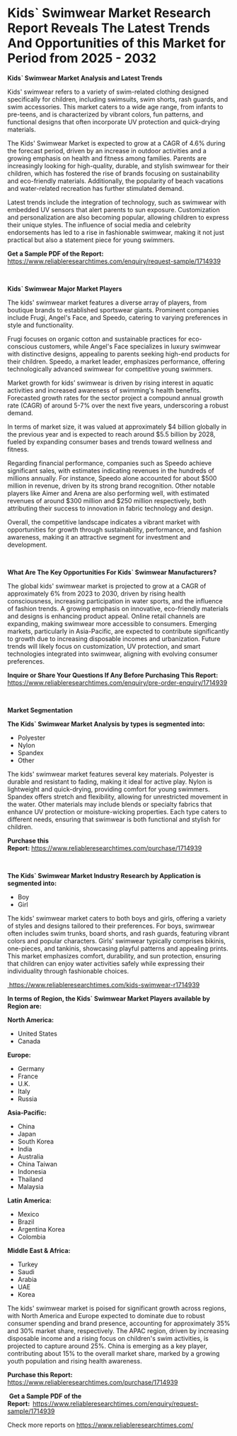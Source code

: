 <p><h1>Kids` Swimwear Market Research Report Reveals The Latest Trends And Opportunities of this Market for Period from 2025 - 2032</h1></p><p><strong>Kids` Swimwear Market Analysis and Latest Trends</strong></p>
<p><p>Kids' swimwear refers to a variety of swim-related clothing designed specifically for children, including swimsuits, swim shorts, rash guards, and swim accessories. This market caters to a wide age range, from infants to pre-teens, and is characterized by vibrant colors, fun patterns, and functional designs that often incorporate UV protection and quick-drying materials.</p><p>The Kids' Swimwear Market is expected to grow at a CAGR of 4.6% during the forecast period, driven by an increase in outdoor activities and a growing emphasis on health and fitness among families. Parents are increasingly looking for high-quality, durable, and stylish swimwear for their children, which has fostered the rise of brands focusing on sustainability and eco-friendly materials. Additionally, the popularity of beach vacations and water-related recreation has further stimulated demand.</p><p>Latest trends include the integration of technology, such as swimwear with embedded UV sensors that alert parents to sun exposure. Customization and personalization are also becoming popular, allowing children to express their unique styles. The influence of social media and celebrity endorsements has led to a rise in fashionable swimwear, making it not just practical but also a statement piece for young swimmers.</p></p>
<p><strong>Get a Sample PDF of the Report:&nbsp;</strong> <a href="https://www.reliableresearchtimes.com/enquiry/request-sample/1714939?utm_campaign=2646&utm_medium=2&utm_source=Github&utm_content=ia&utm_term=28032025&utm_id=kids-swimwear">https://www.reliableresearchtimes.com/enquiry/request-sample/1714939</a></p>
<p>&nbsp;</p>
<p><strong>Kids` Swimwear Major Market Players</strong></p>
<p><p>The kids' swimwear market features a diverse array of players, from boutique brands to established sportswear giants. Prominent companies include Frugi, Angel's Face, and Speedo, catering to varying preferences in style and functionality.</p><p>Frugi focuses on organic cotton and sustainable practices for eco-conscious customers, while Angel's Face specializes in luxury swimwear with distinctive designs, appealing to parents seeking high-end products for their children. Speedo, a market leader, emphasizes performance, offering technologically advanced swimwear for competitive young swimmers.</p><p>Market growth for kids’ swimwear is driven by rising interest in aquatic activities and increased awareness of swimming's health benefits. Forecasted growth rates for the sector project a compound annual growth rate (CAGR) of around 5-7% over the next five years, underscoring a robust demand.</p><p>In terms of market size, it was valued at approximately $4 billion globally in the previous year and is expected to reach around $5.5 billion by 2028, fueled by expanding consumer bases and trends toward wellness and fitness.</p><p>Regarding financial performance, companies such as Speedo achieve significant sales, with estimates indicating revenues in the hundreds of millions annually. For instance, Speedo alone accounted for about $500 million in revenue, driven by its strong brand recognition. Other notable players like Aimer and Arena are also performing well, with estimated revenues of around $300 million and $250 million respectively, both attributing their success to innovation in fabric technology and design.</p><p>Overall, the competitive landscape indicates a vibrant market with opportunities for growth through sustainability, performance, and fashion awareness, making it an attractive segment for investment and development.</p></p>
<p>&nbsp;</p>
<p><strong>What Are The Key Opportunities For Kids` Swimwear Manufacturers?</strong></p>
<p><p>The global kids' swimwear market is projected to grow at a CAGR of approximately 6% from 2023 to 2030, driven by rising health consciousness, increasing participation in water sports, and the influence of fashion trends. A growing emphasis on innovative, eco-friendly materials and designs is enhancing product appeal. Online retail channels are expanding, making swimwear more accessible to consumers. Emerging markets, particularly in Asia-Pacific, are expected to contribute significantly to growth due to increasing disposable incomes and urbanization. Future trends will likely focus on customization, UV protection, and smart technologies integrated into swimwear, aligning with evolving consumer preferences.</p></p>
<p><strong>Inquire or Share Your Questions If Any Before Purchasing This Report:</strong> <a href="https://www.reliableresearchtimes.com/enquiry/pre-order-enquiry/1714939?utm_campaign=2646&utm_medium=2&utm_source=Github&utm_content=ia&utm_term=28032025&utm_id=kids-swimwear">https://www.reliableresearchtimes.com/enquiry/pre-order-enquiry/1714939</a></p>
<p>&nbsp;</p>
<p><strong>Market Segmentation</strong></p>
<p><strong>The Kids` Swimwear Market Analysis by types is segmented into:</strong></p>
<p><ul><li>Polyester</li><li>Nylon</li><li>Spandex</li><li>Other</li></ul></p>
<p><p>The kids' swimwear market features several key materials. Polyester is durable and resistant to fading, making it ideal for active play. Nylon is lightweight and quick-drying, providing comfort for young swimmers. Spandex offers stretch and flexibility, allowing for unrestricted movement in the water. Other materials may include blends or specialty fabrics that enhance UV protection or moisture-wicking properties. Each type caters to different needs, ensuring that swimwear is both functional and stylish for children.</p></p>
<p><strong>Purchase this Report:&nbsp;</strong><a href="https://www.reliableresearchtimes.com/purchase/1714939?utm_campaign=2646&utm_medium=2&utm_source=Github&utm_content=ia&utm_term=28032025&utm_id=kids-swimwear">https://www.reliableresearchtimes.com/purchase/1714939</a></p>
<p>&nbsp;</p>
<p><strong>The Kids` Swimwear Market Industry Research by Application is segmented into:</strong></p>
<p><ul><li>Boy</li><li>Girl</li></ul></p>
<p><p>The kids' swimwear market caters to both boys and girls, offering a variety of styles and designs tailored to their preferences. For boys, swimwear often includes swim trunks, board shorts, and rash guards, featuring vibrant colors and popular characters. Girls’ swimwear typically comprises bikinis, one-pieces, and tankinis, showcasing playful patterns and appealing prints. This market emphasizes comfort, durability, and sun protection, ensuring that children can enjoy water activities safely while expressing their individuality through fashionable choices.</p></p>
<p><a href="https://www.reliableresearchtimes.com/kids-swimwear-r1714939?utm_campaign=2646&utm_medium=2&utm_source=Github&utm_content=ia&utm_term=28032025&utm_id=kids-swimwear">&nbsp;https://www.reliableresearchtimes.com/kids-swimwear-r1714939</a></p>
<p><strong>In terms of Region, the Kids` Swimwear Market Players available by Region are:</strong></p>
<p>
    <p> <strong> North America: </strong>
        <ul>
            <li>United States</li>
            <li>Canada</li>
        </ul>
        </p> 
    <p> <strong> Europe: </strong>
        <ul>
            <li>Germany</li>
            <li>France</li>
            <li>U.K.</li>
            <li>Italy</li>
            <li>Russia</li>
        </ul>
        </p> 
    <p> <strong> Asia-Pacific: </strong>
        <ul>
            <li>China</li>
            <li>Japan</li>
            <li>South Korea</li>
            <li>India</li>
            <li>Australia</li>
            <li>China Taiwan</li>
            <li>Indonesia</li>
            <li>Thailand</li>
            <li>Malaysia</li>
        </ul>
        </p> 
    <p> <strong> Latin America: </strong>
        <ul>
            <li>Mexico</li>
            <li>Brazil</li>
            <li>Argentina Korea</li>
            <li>Colombia</li>
        </ul>
        </p> 
    <p> <strong> Middle East & Africa: </strong>
        <ul>
            <li>Turkey</li>
            <li>Saudi</li>
            <li>Arabia</li>
            <li>UAE</li>
            <li>Korea</li>
        </ul>
    </p>
    </p>
<p><p>The kids' swimwear market is poised for significant growth across regions, with North America and Europe expected to dominate due to robust consumer spending and brand presence, accounting for approximately 35% and 30% market share, respectively. The APAC region, driven by increasing disposable income and a rising focus on children's swim activities, is projected to capture around 25%. China is emerging as a key player, contributing about 15% to the overall market share, marked by a growing youth population and rising health awareness.</p></p>
<p><strong>Purchase this Report: </strong><a href="https://www.reliableresearchtimes.com/purchase/1714939?utm_campaign=2646&utm_medium=2&utm_source=Github&utm_content=ia&utm_term=28032025&utm_id=kids-swimwear">https://www.reliableresearchtimes.com/purchase/1714939</a></p>
<p>&nbsp;<strong>Get a Sample PDF of the Report:&nbsp;&nbsp;</strong><a href="https://www.reliableresearchtimes.com/enquiry/request-sample/1714939?utm_campaign=2646&utm_medium=2&utm_source=Github&utm_content=ia&utm_term=28032025&utm_id=kids-swimwear">https://www.reliableresearchtimes.com/enquiry/request-sample/1714939</a></p>
<p><strong></strong></p>
<p>Check more reports on <a href="https://www.reliableresearchtimes.com/?utm_campaign=2646&utm_medium=2&utm_source=Github&utm_content=ia&utm_term=28032025&utm_id=kids-swimwear">https://www.reliableresearchtimes.com/</a></p>